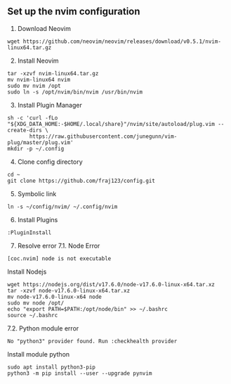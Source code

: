 ## Set up the nvim configuration
1. Download Neovim
```
wget https://github.com/neovim/neovim/releases/download/v0.5.1/nvim-linux64.tar.gz
```
2. Install Neovim
```
tar -xzvf nvim-linux64.tar.gz
mv nvim-linux64 nvim
sudo mv nvim /opt
sudo ln -s /opt/nvim/bin/nvim /usr/bin/nvim
```
3. Install Plugin Manager
```
sh -c 'curl -fLo "${XDG_DATA_HOME:-$HOME/.local/share}"/nvim/site/autoload/plug.vim --create-dirs \
       https://raw.githubusercontent.com/junegunn/vim-plug/master/plug.vim'
mkdir -p ~/.config
```
4. Clone config directory
```
cd ~
git clone https://github.com/fraj123/config.git
```
5. Symbolic link
```
ln -s ~/config/nvim/ ~/.config/nvim
```
6. Install Plugins
```
:PluginInstall
```
7. Resolve error
7.1. Node Error
```
[coc.nvim] node is not executable
```
Install Nodejs
```
wget https://nodejs.org/dist/v17.6.0/node-v17.6.0-linux-x64.tar.xz
tar -xzvf node-v17.6.0-linux-x64.tar.xz
mv node-v17.6.0-linux-x64 node
sudo mv node /opt/
echo "export PATH=$PATH:/opt/node/bin" >> ~/.bashrc
source ~/.bashrc
```
7.2. Python module error
```
No "python3" provider found. Run :checkhealth provider
```
Install module python
```
sudo apt install python3-pip
python3 -m pip install --user --upgrade pynvim
```
